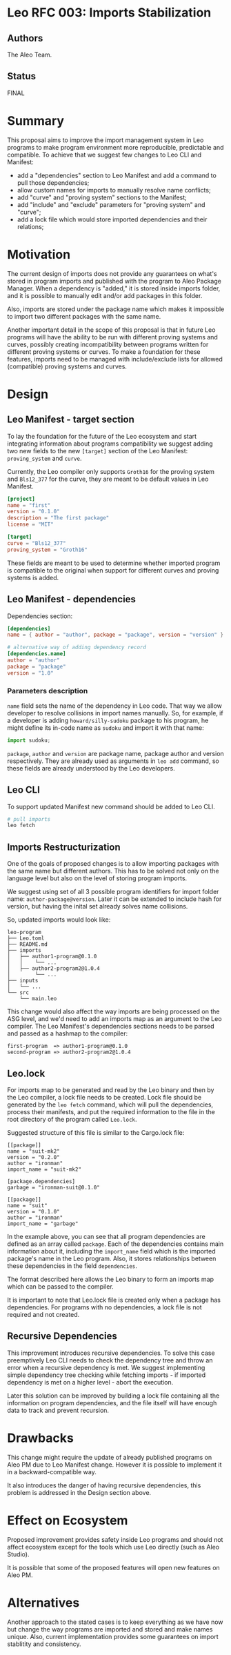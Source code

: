 # Leo RFC 003: Imports Stabilization

## Authors

The Aleo Team.

## Status

FINAL

# Summary

This proposal aims to improve the import management system in Leo programs to
make program environment more reproducible, predictable and compatible. To achieve
that we suggest few changes to Leo CLI and Manifest:

- add a "dependencies" section to Leo Manifest and add a command to pull those dependencies;
- allow custom names for imports to manually resolve name conflicts;
- add "curve" and "proving system" sections to the Manifest;
- add "include" and "exclude" parameters for "proving system" and "curve";
- add a lock file which would store imported dependencies and their relations;

# Motivation

The current design of imports does not provide any guarantees on what's stored
in program imports and published with the program to Aleo Package Manager.
When a dependency is "added," it is stored inside imports folder, and it is possible
to manually edit and/or add packages in this folder.

Also, imports are stored under the package name which makes it impossible to import
two different packages with the same name.

Another important detail in the scope of this proposal is that in future Leo
programs will have the ability to be run with different proving systems
and curves, possibly creating incompatibility between programs written
for different proving systems or curves. To make a foundation for these features,
imports need to be managed with include/exclude lists for allowed (compatible)
proving systems and curves.

# Design

## Leo Manifest - target section

To lay the foundation for the future of the Leo ecosystem and start integrating
information about programs compatibility we suggest adding two new fields to
the new `[target]` section of the Leo Manifest: `proving_system` and `curve`.

Currently, the Leo compiler only supports `Groth16` for the proving system and `Bls12_377`
for the curve, they are meant to be default values in Leo Manifest.

```toml
[project]
name = "first"
version = "0.1.0"
description = "The first package"
license = "MIT"

[target]
curve = "Bls12_377"
proving_system = "Groth16"
```

These fields are meant to be used to determine whether imported program is
compatible to the original when support for different curves and proving systems
is added.

## Leo Manifest - dependencies

Dependencies section:

```toml
[dependencies]
name = { author = "author", package = "package", version = "version" }

# alternative way of adding dependency record
[dependencies.name]
author = "author"
package = "package"
version = "1.0"
```

### Parameters description

`name` field sets the name of the dependency in Leo code. That way we allow
developer to resolve collisions in import names manually. So, for example,
if a developer is adding `howard/silly-sudoku` package to his program, he
might define its in-code name as `sudoku` and import it with that name:

```ts
import sudoku;
```

`package`, `author` and `version` are package name, package author and
version respectively. They are already used as arguments in `leo add`
command, so these fields are already understood by the Leo developers.

## Leo CLI

To support updated Manifest new command should be added to Leo CLI.

```bash
# pull imports
leo fetch
```

## Imports Restructurization

One of the goals of proposed changes is to allow importing packages with the
same name but different authors. This has to be solved not only on the
language level but also on the level of storing program imports.

We suggest using set of all 3 possible program identifiers for import
folder name: `author-package@version`. Later it can be extended to
include hash for version, but having the inital set already solves name
collisions.

So, updated imports would look like:

```
leo-program
├── Leo.toml
├── README.md
├── imports
│   ├── author1-program@0.1.0
│   │    └── ...
│   ├── author2-program2@1.0.4
│        └── ...
├── inputs
│   └── ...
└── src
    └── main.leo
```

This change would also affect the way imports are being processed on the ASG
level, and we'd need to add an imports map as an argument to the Leo compiler.
The Leo Manifest's dependencies sections needs to be parsed and passed as
a hashmap to the compiler:

```
first-program  => author1-program@0.1.0
second-program => author2-program2@1.0.4
```

## Leo.lock

For imports map to be generated and read by the Leo binary and then by the Leo compiler,
a lock file needs to be created. Lock file should be generated by the `leo fetch` command,
which will pull the dependencies, process their manifests, and put the required information
to the file in the root directory of the program called `Leo.lock`.

Suggested structure of this file is similar to the Cargo.lock file:

```
[[package]]
name = "suit-mk2"
version = "0.2.0"
author = "ironman"
import_name = "suit-mk2"

[package.dependencies]
garbage = "ironman-suit@0.1.0"

[[package]]
name = "suit"
version = "0.1.0"
author = "ironman"
import_name = "garbage"
```

In the example above, you can see that all program dependencies are defined as an
array called `package`. Each of the dependencies contains main information about
it, including the `import_name` field which is the imported package's name in
the Leo program. Also, it stores relationships between these dependencies in the
field `dependencies`.

The format described here allows the Leo binary to form an imports map which can be
passed to the compiler.

It is important to note that Leo.lock file is created only when a package has dependencies.
For programs with no dependencies, a lock file is not required and not created.

## Recursive Dependencies

This improvement introduces recursive dependencies. To solve this case preemptively
Leo CLI needs to check the dependency tree and throw an error when a recursive dependency
is met. We suggest implementing simple dependency tree checking while fetching
imports - if imported dependency is met on a higher level - abort the execution.

Later this solution can be improved by building a lock file containing all the
information on program dependencies, and the file itself will have enough data
to track and prevent recursion.

# Drawbacks

This change might require the update of already published programs on Aleo PM due to
Leo Manifest change. However it is possible to implement it in a backward-compatible
way.

It also introduces the danger of having recursive dependencies, this problem is addressed in the Design section above.

# Effect on Ecosystem

Proposed improvement provides safety inside Leo programs and should not affect
ecosystem except for the tools which use Leo directly (such as Aleo Studio).

It is possible that some of the proposed features will open new features on Aleo PM.

# Alternatives

Another approach to the stated cases is to keep everything as we have now but change
the way programs are imported and stored and make names unique. Also, current
implementation provides some guarantees on import stablitity and consistency.
